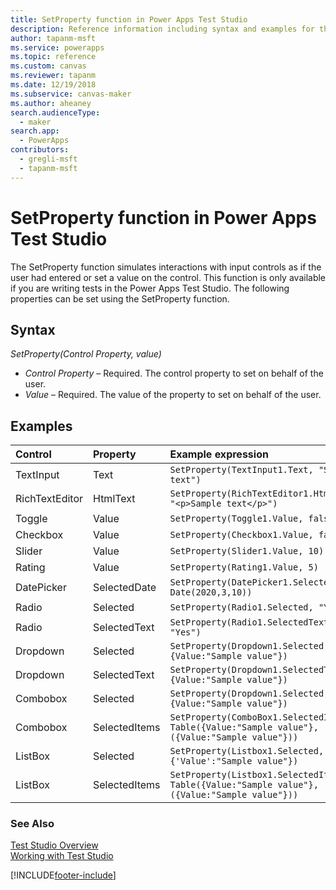```yaml
---
title: SetProperty function in Power Apps Test Studio
description: Reference information including syntax and examples for the SetProperty function in Power Apps Test Studio.
author: tapanm-msft
ms.service: powerapps
ms.topic: reference
ms.custom: canvas
ms.reviewer: tapanm
ms.date: 12/19/2018
ms.subservice: canvas-maker
ms.author: aheaney
search.audienceType: 
  - maker
search.app: 
  - PowerApps
contributors:
  - gregli-msft
  - tapanm-msft
---
```

# SetProperty function in Power Apps Test Studio

The SetProperty function simulates interactions with input controls as if the user had entered or set a value on the control. This function is only available if you are writing tests in the Power Apps Test Studio. The following properties can be set using the SetProperty function.

## Syntax

*SetProperty(Control Property, value)*

- *Control Property* – Required. The control property to set on behalf of the user.
- *Value* – Required. The value of the property to set on behalf of the user. 

## Examples

| Control	| Property	| Example expression
| :- | :- | :-
| TextInput	| Text	| ```SetProperty(TextInput1.Text, "Sample text")```
| RichTextEditor	| HtmlText	| ```SetProperty(RichTextEditor1.HtmlText, "<p>Sample text</p>")```
| Toggle	| Value	| ```SetProperty(Toggle1.Value, false)```
| Checkbox	| Value	| ```SetProperty(Checkbox1.Value, false)```
| Slider	| Value	| ```SetProperty(Slider1.Value, 10)```
| Rating	| Value	| ```SetProperty(Rating1.Value, 5)```
| DatePicker	| SelectedDate	| ```SetProperty(DatePicker1.SelectedDate, Date(2020,3,10))```
| Radio	| Selected	| ```SetProperty(Radio1.Selected, "Yes")```
| Radio | SelectedText | ```SetProperty(Radio1.SelectedText, "Yes")```
| Dropdown | Selected | ```SetProperty(Dropdown1.Selected, {Value:"Sample value"})```
| Dropdown | SelectedText | ```SetProperty(Dropdown1.SelectedText, {Value:"Sample value"})```
| Combobox | Selected | ```SetProperty(Dropdown1.Selected, {Value:"Sample value"})```
| Combobox | SelectedItems | ```SetProperty(ComboBox1.SelectedItems, Table({Value:"Sample value"},({Value:"Sample value"}))```
| ListBox | Selected | ```SetProperty(Listbox1.Selected, {'Value':"Sample value"})```
| ListBox | SelectedItems | ```SetProperty(Listbox1.SelectedItems, Table({Value:"Sample value"},({Value:"Sample value"}))```

### See Also

[Test Studio Overview](../test-studio.md) <br>
[Working with Test Studio](../working-with-test-studio.md)

[!INCLUDE[footer-include](../../../includes/footer-banner.md)]